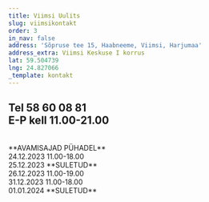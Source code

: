 ```yaml
---
title: Viimsi Uulits
slug: viimsikontakt
order: 3
in_nav: false
address: 'Sõpruse tee 15, Haabneeme, Viimsi, Harjumaa'
address_extra: Viimsi Keskuse I korrus
lat: 59.504739
lng: 24.827066
_template: kontakt
---
```


Tel 58 60 08 81  
**E-P** kell 11.00-21.00
---
<br>
**AVAMISAJAD PÜHADEL**
<br>
24.12.2023 11.00-18.00		
<br>
25.12.2023  **SULETUD**
<br>
26.12.2023  11.00-19.00		
<br>
31.12.2023 11.00-18.00		
<br>
01.01.2024  **SULETUD**
